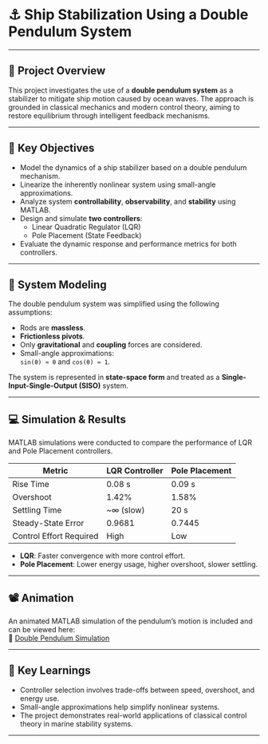 # ⚓️ Ship Stabilization Using a Double Pendulum System  

---

## 🧠 Project Overview

This project investigates the use of a **double pendulum system** as a stabilizer to mitigate ship motion caused by ocean waves. The approach is grounded in classical mechanics and modern control theory, aiming to restore equilibrium through intelligent feedback mechanisms.

---

## 🔧 Key Objectives

- Model the dynamics of a ship stabilizer based on a double pendulum mechanism.
- Linearize the inherently nonlinear system using small-angle approximations.
- Analyze system **controllability**, **observability**, and **stability** using MATLAB.
- Design and simulate **two controllers**:  
  - Linear Quadratic Regulator (LQR)  
  - Pole Placement (State Feedback)
- Evaluate the dynamic response and performance metrics for both controllers.

---

## 📐 System Modeling

The double pendulum system was simplified using the following assumptions:

- Rods are **massless**.
- **Frictionless pivots**.
- Only **gravitational** and **coupling** forces are considered.
- Small-angle approximations:  
  `sin(θ) ≈ θ` and `cos(θ) ≈ 1`.

The system is represented in **state-space form** and treated as a **Single-Input-Single-Output (SISO)** system.

---

## 💻 Simulation & Results

MATLAB simulations were conducted to compare the performance of LQR and Pole Placement controllers.

| Metric                  | LQR Controller | Pole Placement |
|-------------------------|----------------|----------------|
| Rise Time               | 0.08 s         | 0.09 s         |
| Overshoot               | 1.42%          | 1.58%          |
| Settling Time           | ~∞ (slow)      | 20 s           |
| Steady-State Error      | 0.9681         | 0.7445         |
| Control Effort Required | High           | Low            |

- **LQR**: Faster convergence with more control effort.
- **Pole Placement**: Lower energy usage, higher overshoot, slower settling.

---

## 📽️ Animation

An animated MATLAB simulation of the pendulum’s motion is included and can be viewed here:  
🔗 [Double Pendulum Simulation](https://drive.google.com/file/d/1GfUJmM17u52X6-HfGSz8fUG08kgEYxtH/view?usp=sharing)

---

## 📌 Key Learnings

- Controller selection involves trade-offs between speed, overshoot, and energy use.
- Small-angle approximations help simplify nonlinear systems.
- The project demonstrates real-world applications of classical control theory in marine stability systems.

---
